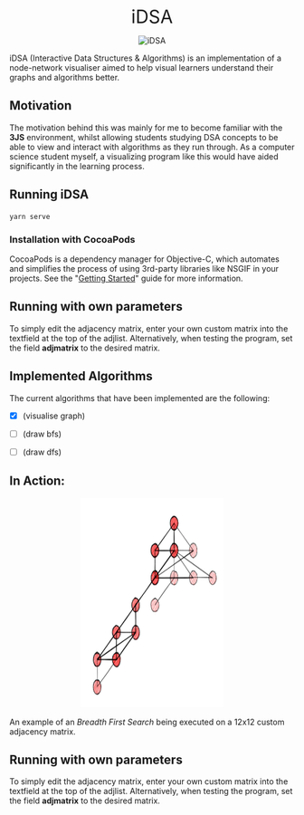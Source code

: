 <div align="center">
  <font size="6"> iDSA</font>
</div>

<p align="center">
 <img src="https://www.pngitem.com/pimgs/m/532-5322220_tree-new-child-node-tree-node-icon-png.png" alt="iDSA" width="10%"/>
</p>



iDSA (Interactive Data Structures & Algorithms) is an implementation of a node-network visualiser aimed to help visual learners understand their graphs and algorithms better.

## Motivation
The motivation behind this was mainly for me to become familiar with the **3JS** environment, whilst allowing students studying DSA concepts to be able to view and interact with algorithms as they run through. As a computer science student myself, a visualizing program like this would have aided significantly in the learning process. 


## Running iDSA
```cd iDSA
yarn serve
```      


### Installation with CocoaPods
CocoaPods is a dependency manager for Objective-C, which automates and simplifies the process of using 3rd-party libraries like NSGIF in your projects. See the "[Getting Started](http://guides.cocoapods.org/syntax/podfile.html)" guide for more information.

## Running with own parameters

To simply edit the adjacency matrix, enter your own custom matrix into the textfield at the top of the adjlist. Alternatively, when testing the program, set the field **adjmatrix** to the desired matrix.


## Implemented Algorithms

The current algorithms that have been implemented are the following:

- [x] (visualise graph)
- [ ] (draw bfs)
- [ ] (draw dfs)


## In Action:
<p align="center">
 <img src="https://github.com/heyseppy/InteractDSA/blob/main/2d.jpg" alt="iDSA" width="50%" height="370px/>
 <img src="https://github.com/heyseppy/InteractDSA/blob/main/2021-06-10%2022-02-26.gif" alt="iDSA" width="50%" height="370px"/>
</p>

An example of an *Breadth First Search* being executed on a  12x12 custom adjacency matrix. 
## Running with own parameters
To simply edit the adjacency matrix, enter your own custom matrix into the textfield at the top of the adjlist. Alternatively, when testing the program, set the field **adjmatrix** to the desired matrix.



